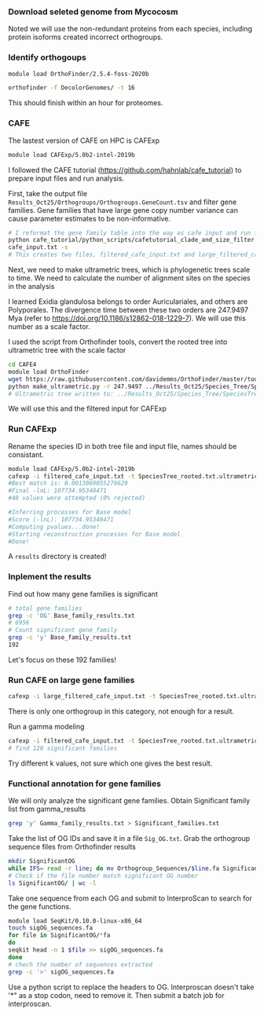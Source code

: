 ### Download seleted genome from Mycocosm
Noted we will use the non-redundant proteins from each species, including protein isoforms created incorrect orthogroups. 

### Identify orthogoups
```bash
module load OrthoFinder/2.5.4-foss-2020b

orthofinder -f DecolorGenomes/ -t 16
```
This should finish within an hour for proteomes.

### CAFE
The lastest version of CAFE on HPC is CAFExp
```bash
module load CAFExp/5.0b2-intel-2019b
```
I followed the CAFE tutorial (https://github.com/hahnlab/cafe_tutorial) to prepare input files and run analysis. 

First, take the output file `Results_Oct25/Orthogroups/Orthogroups.GeneCount.tsv` and filter gene families. Gene families that have large gene copy number variance can cause parameter estimates to be non-informative.
```bash
# I reformat the gene family table into the way as cafe input and run filtering
python cafe_tutorial/python_scripts/cafetutorial_clade_and_size_filter.py -i Orthogroups.GeneCount.tsv -o filtered_
cafe_input.txt -s
# This creates two files, filtered_cafe_input.txt and large_filtered_cafe_input.txt
```

Next, we need to make ultrametric trees, which is phylogenetic trees scale to time. We need to calculate the number of alignment sites on the species in the analysis

I learned Exidia glandulosa belongs to order Auriculariales, and others are Polyporales. The divergence time between these two orders are 247.9497 Mya (refer to https://doi.org/10.1186/s12862-018-1229-7). We will use this number as a scale factor.

I used the script from Orthofinder tools, convert the rooted tree into ultrametric tree with the scale factor
```bash
cd CAFE4
module load OrthoFinder
wget https://raw.githubusercontent.com/davidemms/OrthoFinder/master/tools/make_ultrametric.py
python make_ultrametric.py -r 247.9497 ../Results_Oct25/Species_Tree/SpeciesTree_rooted.txt
# Ultrametric tree written to: ../Results_Oct25/Species_Tree/SpeciesTree_rooted.txt.ultrametric.tre
```
We will use this and the filtered input for CAFExp

### Run CAFExp
Rename the species ID in both tree file and input file, names should be consistant.
```bash
module load CAFExp/5.0b2-intel-2019b
cafexp -i filtered_cafe_input.txt -t SpeciesTree_rooted.txt.ultrametric.tre
#Best match is: 0.0013069055279629
#Final -lnL: 107734.95348471
#48 values were attempted (0% rejected)

#Inferring processes for Base model
#Score (-lnL): 107734.95348471
#Computing pvalues...done!
#Starting reconstruction processes for Base model
#Done!
```
A `results` directory is created!

### Inplement the results
Find out how many gene families is significant
```bash
# total gene families
grep -c 'OG' Base_family_results.txt
# 6956
# Count significant gene family
grep -c 'y' Base_family_results.txt
192
```
Let's focus on these 192 families!

### Run CAFE on large gene families
```bash
cafexp -i large_filtered_cafe_input.txt -t SpeciesTree_rooted.txt.ultrametric.tre -l 0.0013068948299531 -o large_results
```
There is only one orthogroup in this category, not enough for a result.

Run a gamma modeling
```bash
cafexp -i filtered_cafe_input.txt -t SpeciesTree_rooted.txt.ultrametric.tre -o gamma_results -k 2
# find 120 significant families
```
Try different k values, not sure which one gives the best result.

### Functional annotation for gene families
We will only analyze the significant gene families. Obtain Significant family list from gamma_results
```bash
grep 'y' Gamma_family_results.txt > Significant_families.txt
```
Take the list of OG IDs and save it in a file `Sig_OG.txt`. Grab the orthogroup sequence files from Orthofinder results
```bash
mkdir SignificantOG
while IFS= read -r line; do mv Orthogroup_Sequences/$line.fa SignificantOG/; done < Sig_OG.txt
# Check if the file number match significant OG number
ls SignificantOG/ | wc -l
```
Take one sequence from each OG and submit to InterproScan to search for the gene functions.
```bash
module load SeqKit/0.10.0-linux-x86_64
touch sigOG_sequences.fa
for file in SignificantOG/*fa
do
seqkit head -n 1 $file >> sigOG_sequences.fa
done
# chech the number of sequences extracted
grep -c '>' sigOG_sequences.fa
```
Use a python script to replace the headers to OG. Interproscan doesn't take '*" as a stop codon, need to remove it. Then submit a batch job for interproscan.

